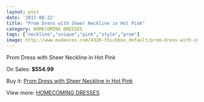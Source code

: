 ```yaml
---
layout: post
date: '2017-08-22'
title: "Prom Dress with Sheer Neckline in Hot Pink"
category: HOMECOMING DRESSES
tags: ["neckline","unique","pink","style","prom"]
image: http://www.eudances.com/4320-thickbox_default/prom-dress-with-sheer-neckline-in-hot-pink.jpg
---
```

Prom Dress with Sheer Neckline in Hot Pink

On Sales: **$554.99**
<a href="https://www.eudances.com/en/homecoming-dresses/1436-prom-dress-with-sheer-neckline-in-hot-pink.html"><amp-img layout="responsive" width="600" height="600" src="//www.eudances.com/4320-thickbox_default/prom-dress-with-sheer-neckline-in-hot-pink.jpg" alt="Prom Dress with Sheer Neckline in Hot Pink 0" /></a>
<a href="https://www.eudances.com/en/homecoming-dresses/1436-prom-dress-with-sheer-neckline-in-hot-pink.html"><amp-img layout="responsive" width="600" height="600" src="//www.eudances.com/4321-thickbox_default/prom-dress-with-sheer-neckline-in-hot-pink.jpg" alt="Prom Dress with Sheer Neckline in Hot Pink 1" /></a>

Buy it: [Prom Dress with Sheer Neckline in Hot Pink](https://www.eudances.com/en/homecoming-dresses/1436-prom-dress-with-sheer-neckline-in-hot-pink.html "Prom Dress with Sheer Neckline in Hot Pink")

View more: [HOMECOMING DRESSES](https://www.eudances.com/en/15-homecoming-dresses "HOMECOMING DRESSES")